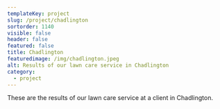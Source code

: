 ```yaml
---
templateKey: project
slug: /project/chadlington
sortorder: 1140
visible: false
header: false
featured: false
title: Chadlington
featuredimage: /img/chadlington.jpeg
alt: Results of our lawn care service in Chadlington
category:
  - project
---
```


These are the results of our lawn care service at a client in Chadlington.
